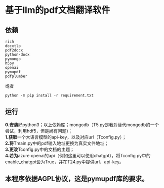 # 基于llm的pdf文档翻译软件
## 依赖
```
rich
docxtlp
pdf2docx
python-docx
pymongo
h5py
openai
pymupdf
pdfplumber
```
或者  
```
python -m pip install -r requirement.txt
```

## 运行
**0.安装**好python3；以上依赖库；mongodb（T5.py是我对替代mongodb的一个尝试，利用hdf5，但是尚有问题）；  
**1.获取**一个大语言模型的api-key，以及对应url（Tconfig.py）；  
**2.将T**main.py中的pdf输入地址更换为真实文件地址；  
**3.更改**Tconfig.py中的文档的主题；  
**4.若为**azure openai的api（例如这里可以使用chatgpt），将Tconfig.py中的enable_chatgpt设为True，并在T24.py中提供url、api-key。  
## 本程序依据AGPL协议，这是pymupdf库的要求。

